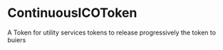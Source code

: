 # ContinuousICOToken
A Token for utility services tokens to release progressively the token to buiers
